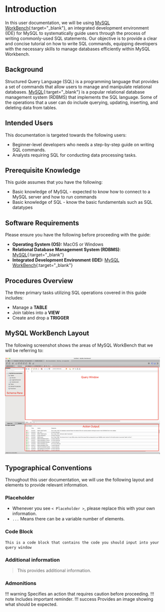 # Introduction

In this user documentation, we will be using [MySQL WorkBench](https://www.mysql.com/products/workbench/){:target="_blank"}, an integrated development environment (IDE) for MySQL to systematically guide users through the process of writing commonly-used SQL statements. Our objective is to provide a clear and concise tutorial on how to write SQL commands, equipping developers with the necessary skills to manage databases efficiently within MySQL Workbench.

## Background

Structured Query Language (SQL) is a programming language that provides a set of commands that allow users to manage and manipulate relational databases. [MySQL](https://www.mysql.com/){:target="_blank"} is a popular relational database management system (RDBMS) that implements the SQL language. Some of the operations that a user can do include querying, updating, inserting, and deleting data from tables. 


## Intended Users
This documentation is targeted towards the following users:

- Beginner-level developers who needs a step-by-step guide on writing SQL commands.
- Analysts requiring SQL for conducting data processing tasks.

## Prerequisite Knowledge
This guide assumes that you have the following:

- Basic knowledge of MySQL - expected to know how to connect to a MySQL server and how to run commands
- Basic knowledge of SQL - know the basic fundamentals such as SQL datatypes

## Software Requirements
Please ensure you have the following before proceeding with the guide:

- **Operating System (OS):** MacOS or Windows
- **Relational Database Management System (RDBMS)**: [MySQL](https://dev.mysql.com/downloads/mysql/){:target="_blank"}
- **Integrated Development Environment (IDE):** [MySQL WorkBench](https://dev.mysql.com/downloads/workbench/){:target="_blank"}

## Procedures Overview
The three primary tasks utilizing SQL operations covered in this guide includes:

- Manage a **TABLE**
- Join tables into a **VIEW**
- Create and drop a **TRIGGER**

## MySQL WorkBench Layout

The following screenshot shows the areas of MySQL WorkBench that we will be referring to:

![Layout](images/WorkBenchWindow.jpg)


## Typographical Conventions

Throughout this user documentation, we will use the following layout and elements to provide relevant information.

### Placeholder

- Whenever you see `< Placeholder >`, please replace this with your own information. 
- ```...``` Means there can be a variable number of elements.


### Code Block
```
This is a code block that contains the code you should input into your query window 
```

### Additional information
> This provides additional information.


### Admonitions
!!! warning
    Specifies an action that requires caution before proceeding.
!!! note
    Includes important reminder.
!!! success
    Provides an image showing what should be expected.
    

